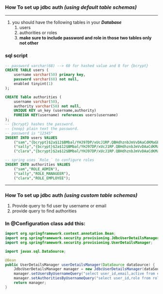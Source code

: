 ### How To set up jdbc auth ***(using default table schemas)***

---

1. you should have the following tables in your ***Database***
   1. users
   2. authorities or roles
   3. **make sure to include password and role in those two tables only not other**

### sql script
```sql
-- password varchar(68) --> 60 for hashed value and 8 for {bcrypt}
CREATE TABLE users (
    username varchar(50) primary key,
    password varchar(68) not null,
    enabled tinyint(1)
);

CREATE Table authorities (
    username varchar(50),
    authority varchar(50) not null,
    UNIQUE KEY un_key (username,authority)
    FOREIGN KEY(username) references users(username)
);
-- {bcrypt} hashes the password.
-- {noop} plain text the password.
-- password is "12345"
INSERT INTO users VALUES 
    ("sam","{bcrypt}$2a$12$BMbal/YHJ97DP/xUcJ1RP.QBHdhznbJmVvDAaCdKMaGEQun41aN6.",1),
    ("sally","{bcrypt}$2a$12$BMbal/YHJ97DP/xUcJ1RP.QBHdhznbJmVvDAaCdKMaGEQun41aN6.",1),
    ("clara","{bcrypt}$2a$12$BMbal/YHJ97DP/xUcJ1RP.QBHdhznbJmVvDAaCdKMaGEQun41aN6.",1);

-- spring uses `Role_` to configure roles
INSERT INTO authorities VALUES
    ("sam","ROLE_ADMIN"),
    ("sally","ROLE_MANAGEER"),
    ("clara","ROLE_EMPLOYEE");


```
---
### How To set up jdbc auth ***(using custom table schemas)***

1. Provide query to fid user by username or email
2. provide query to find authorities

### In @Configuration class add  this:

```java
import org.springframework.context.annotation.Bean;
import org.springframework.security.provisioning.JdbcUserDetailsManager;
import org.springframework.security.provisioning.UserDetailsManager;

import javax.sql.DataSource;

@Bean
public UserDetailsManager userDetailsManager(DataSource dataSource) {
    JdbcUserDetailsManager manager = new JdbcUserDetailsManager(dataSource);
    manager.setUsersByUsernameQuery("select user_id,email,active from employees where user_id=?");
    manager.setAuthoritiesByUsernameQuery("select user_id,role from roles where user_id=?");
    return manager;
}
```
